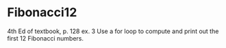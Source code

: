 # Fibonacci12
4th Ed of textbook,  p. 128 ex. 3 Use a for loop to compute and print out the first 12 Fibonacci numbers.
